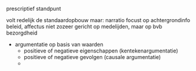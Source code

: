 prescriptief standpunt

volt redelijk de standaardopbouw
maar: narratio focust op achtergrondinfo beleid, affectus niet zozeer gericht op medelijden, maar op bvb bezorgdheid


- argumentatie op basis van waarden
	- positieve of negatieve eigenschappen (kentekenargumentatie)
	- positieve of negatieve gevolgen (causale argumentatie)
	- 